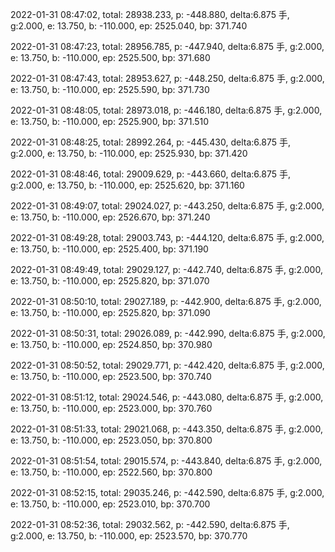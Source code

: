 2022-01-31 08:47:02, total: 28938.233, p: -448.880, delta:6.875 手, g:2.000, e: 13.750, b: -110.000, ep: 2525.040, bp: 371.740

2022-01-31 08:47:23, total: 28956.785, p: -447.940, delta:6.875 手, g:2.000, e: 13.750, b: -110.000, ep: 2525.500, bp: 371.680

2022-01-31 08:47:43, total: 28953.627, p: -448.250, delta:6.875 手, g:2.000, e: 13.750, b: -110.000, ep: 2525.590, bp: 371.730

2022-01-31 08:48:05, total: 28973.018, p: -446.180, delta:6.875 手, g:2.000, e: 13.750, b: -110.000, ep: 2525.900, bp: 371.510

2022-01-31 08:48:25, total: 28992.264, p: -445.430, delta:6.875 手, g:2.000, e: 13.750, b: -110.000, ep: 2525.930, bp: 371.420

2022-01-31 08:48:46, total: 29009.629, p: -443.660, delta:6.875 手, g:2.000, e: 13.750, b: -110.000, ep: 2525.620, bp: 371.160

2022-01-31 08:49:07, total: 29024.027, p: -443.250, delta:6.875 手, g:2.000, e: 13.750, b: -110.000, ep: 2526.670, bp: 371.240

2022-01-31 08:49:28, total: 29003.743, p: -444.120, delta:6.875 手, g:2.000, e: 13.750, b: -110.000, ep: 2525.400, bp: 371.190

2022-01-31 08:49:49, total: 29029.127, p: -442.740, delta:6.875 手, g:2.000, e: 13.750, b: -110.000, ep: 2525.820, bp: 371.070

2022-01-31 08:50:10, total: 29027.189, p: -442.900, delta:6.875 手, g:2.000, e: 13.750, b: -110.000, ep: 2525.820, bp: 371.090

2022-01-31 08:50:31, total: 29026.089, p: -442.990, delta:6.875 手, g:2.000, e: 13.750, b: -110.000, ep: 2524.850, bp: 370.980

2022-01-31 08:50:52, total: 29029.771, p: -442.420, delta:6.875 手, g:2.000, e: 13.750, b: -110.000, ep: 2523.500, bp: 370.740

2022-01-31 08:51:12, total: 29024.546, p: -443.080, delta:6.875 手, g:2.000, e: 13.750, b: -110.000, ep: 2523.000, bp: 370.760

2022-01-31 08:51:33, total: 29021.068, p: -443.350, delta:6.875 手, g:2.000, e: 13.750, b: -110.000, ep: 2523.050, bp: 370.800

2022-01-31 08:51:54, total: 29015.574, p: -443.840, delta:6.875 手, g:2.000, e: 13.750, b: -110.000, ep: 2522.560, bp: 370.800

2022-01-31 08:52:15, total: 29035.246, p: -442.590, delta:6.875 手, g:2.000, e: 13.750, b: -110.000, ep: 2523.010, bp: 370.700

2022-01-31 08:52:36, total: 29032.562, p: -442.590, delta:6.875 手, g:2.000, e: 13.750, b: -110.000, ep: 2523.570, bp: 370.770